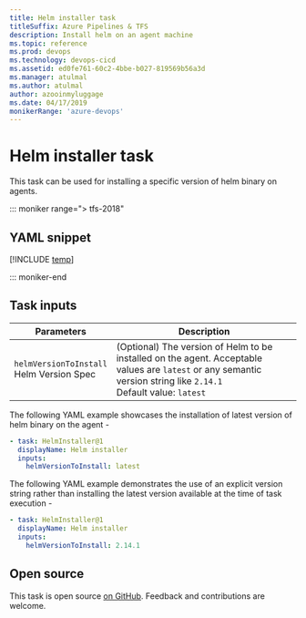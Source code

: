 ```yaml
---
title: Helm installer task
titleSuffix: Azure Pipelines & TFS
description: Install helm on an agent machine
ms.topic: reference
ms.prod: devops
ms.technology: devops-cicd
ms.assetid: ed0fe761-60c2-4bbe-b027-819569b56a3d
ms.manager: atulmal
ms.author: atulmal
author: azooinmyluggage
ms.date: 04/17/2019
monikerRange: 'azure-devops'
---
```


# Helm installer task

This task can be used for installing a specific version of helm binary on agents.

::: moniker range="> tfs-2018"

## YAML snippet

[!INCLUDE [temp](../includes/yaml/HelmInstallerV1.md)]

::: moniker-end

## Task inputs

<table>
  <thead>
    <tr>
      <th>Parameters</th>
      <th>Description</th>
    </tr>
  </thead>
  <tr>
    <td><code>helmVersionToInstall</code><br/>Helm Version Spec</td>
    <td>(Optional) The version of Helm to be installed on the agent. Acceptable values are <code>latest</code> or any semantic version string like <code>2.14.1</code><br/>Default value: <code>latest</code></td>
  </tr>
</table>

The following YAML example showcases the installation of latest version of helm binary on the agent - 

```YAML
- task: HelmInstaller@1
  displayName: Helm installer
  inputs: 
    helmVersionToInstall: latest
```

The following YAML example demonstrates the use of an explicit version string rather than installing the latest version available at the time of task execution - 

```YAML
- task: HelmInstaller@1
  displayName: Helm installer
  inputs: 
    helmVersionToInstall: 2.14.1
```

## Open source

This task is open source [on GitHub](https://github.com/Microsoft/azure-pipelines-tasks/tree/master/Tasks/HelmInstallerV1). Feedback and contributions are welcome.